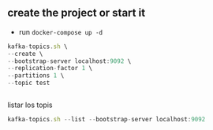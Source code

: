 ## create the project or start it
* run `docker-compose up -d`


```javascript
kafka-topics.sh \
--create \
--bootstrap-server localhost:9092 \
--replication-factor 1 \
--partitions 1 \
--topic test



```

listar los topis

```javascript
kafka-topics.sh --list --bootstrap-server localhost:9092



```
